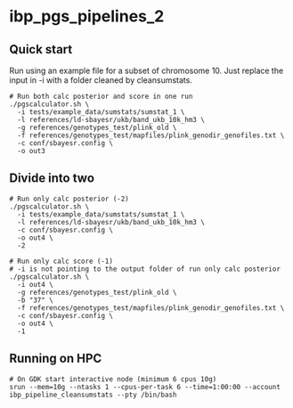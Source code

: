 # ibp_pgs_pipelines_2


## Quick start
Run using an example file for a subset of chromosome 10. Just replace the input in -i with a folder cleaned by cleansumstats.

```
# Run both calc posterior and score in one run
./pgscalculator.sh \
  -i tests/example_data/sumstats/sumstat_1 \
  -l references/ld-sbayesr/ukb/band_ukb_10k_hm3 \
  -g references/genotypes_test/plink_old \
  -f references/genotypes_test/mapfiles/plink_genodir_genofiles.txt \
  -c conf/sbayesr.config \
  -o out3

```
## Divide into two 

```
# Run only calc posterior (-2)
./pgscalculator.sh \
  -i tests/example_data/sumstats/sumstat_1 \
  -l references/ld-sbayesr/ukb/band_ukb_10k_hm3 \
  -c conf/sbayesr.config \
  -o out4 \
  -2

# Run only calc score (-1)
# -i is not pointing to the output folder of run only calc posterior
./pgscalculator.sh \
  -i out4 \
  -g references/genotypes_test/plink_old \
  -b "37" \
  -f references/genotypes_test/mapfiles/plink_genodir_genofiles.txt \
  -c conf/sbayesr.config \
  -o out4 \
  -1

```

## Running on HPC
```
# On GDK start interactive node (minimum 6 cpus 10g)
srun --mem=10g --ntasks 1 --cpus-per-task 6 --time=1:00:00 --account ibp_pipeline_cleansumstats --pty /bin/bash

```

